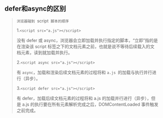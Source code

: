 ## defer和async的区别

>  `浏览器碰到 `script` 脚本的顺序`
>
> 1.`<script src="a.js"></script>`
>
> 没有 defer 或 async，浏览器会立即加载并执行指定的脚本，“立即”指的是在渲染该 script 标签之下的文档元素之前，也就是说不等待后续载入的文档元素，读到就加载并执行。
>
> 2.`<script async src="a.js"></script>`
>
> 有 `async`，加载和渲染后续文档元素的过程将和 `a.js `的加载与执行并行进行（异步）。
>
> 3.`<script defer src="a.js"></script>`
>
> 有 defer，加载后续文档元素的过程将和 a.js 的加载并行进行（异步），但是 a.js 的执行要在所有元素解析完成之后，DOMContentLoaded 事件触发之前完成。